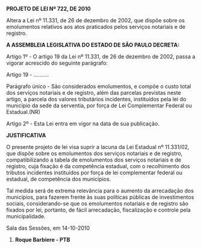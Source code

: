   

**PROJETO DE LEI Nº 722, DE 2010**

  

Altera a Lei nº 11.331, de 26 de dezembro de 2002, que dispõe sobre os
emolumentos relativos aos atos praticados pelos serviços notariais e de
registro.

  

  

**A ASSEMBLEIA LEGISLATIVA DO ESTADO DE SÃO PAULO DECRETA:**

  

Artigo 1º - O artigo 19 da Lei nº 11.331, de 26 de dezembro de 2002,
passa a vigorar acrescido do seguinte parágrafo:

Artigo 19 - ..........

Parágrafo único - São considerados emolumentos, e compõe o custo total
dos serviços notariais e de registro, além das parcelas previstas neste
artigo, a parcela dos valores tributários incidentes, instituídos pela
lei do município da sede da serventia, por força de Lei Complementar
Federal ou Estadual.(NR)

Artigo 2º - Esta Lei entra em vigor na data de sua publicação.

  

  

**JUSTIFICATIVA**

  

  

O presente projeto de lei visa suprir a lacuna da Lei Estadual nº
11.331/02, que dispõe sobre os emolumentos dos serviços notariais e de
registro, compatibilizando a tabela de emolumentos dos serviços
notariais e de registro, cuja fixação é da competência estadual, com o
recolhimento dos tributos incidentes instituídos por força de lei
complementar federal ou estadual, de competência dos municípios.

Tal medida será de extrema relevância para o aumento da arrecadação dos
municípios, para fazerem frente às suas políticas públicas de
investimentos sociais, considerando-se que os emolumentos notariais e de
registro são fixados por lei, portanto, de fácil arrecadação,
fiscalização e controle pela municipalidade.

  

  

Sala das Sessões, em 14-10-2010

  

  

  

  

  

1.  **Roque Barbiere - PTB**

  

